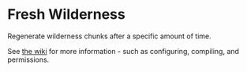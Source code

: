 # Fresh Wilderness

Regenerate wilderness chunks after a specific amount of time.

See [the wiki](https://github.com/MarkehMe/FreshWilderness/wiki) for more information - such as configuring, compiling, and permissions. 
